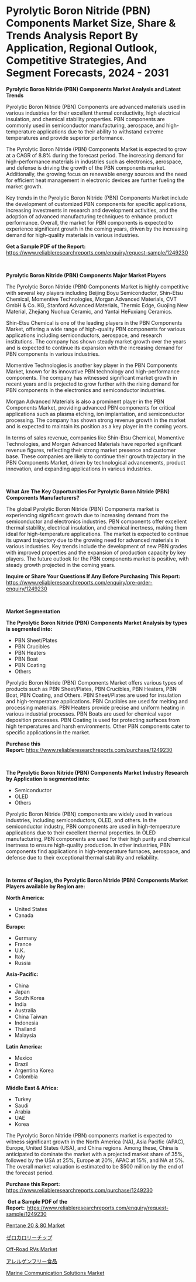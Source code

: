 <p><h1>Pyrolytic Boron Nitride (PBN) Components Market Size, Share & Trends Analysis Report By Application, Regional Outlook, Competitive Strategies, And Segment Forecasts, 2024 - 2031</h1></p><p><strong>Pyrolytic Boron Nitride (PBN) Components Market Analysis and Latest Trends</strong></p>
<p><p>Pyrolytic Boron Nitride (PBN) Components are advanced materials used in various industries for their excellent thermal conductivity, high electrical insulation, and chemical stability properties. PBN components are commonly used in semiconductor manufacturing, aerospace, and high-temperature applications due to their ability to withstand extreme temperatures and provide superior performance.</p><p>The Pyrolytic Boron Nitride (PBN) Components Market is expected to grow at a CAGR of 8.8% during the forecast period. The increasing demand for high-performance materials in industries such as electronics, aerospace, and defense is driving the growth of the PBN components market. Additionally, the growing focus on renewable energy sources and the need for efficient heat management in electronic devices are further fueling the market growth.</p><p>Key trends in the Pyrolytic Boron Nitride (PBN) Components Market include the development of customized PBN components for specific applications, increasing investments in research and development activities, and the adoption of advanced manufacturing techniques to enhance product performance. Overall, the market for PBN components is expected to experience significant growth in the coming years, driven by the increasing demand for high-quality materials in various industries.</p></p>
<p><strong>Get a Sample PDF of the Report:&nbsp;</strong> <a href="https://www.reliableresearchreports.com/enquiry/request-sample/1249230">https://www.reliableresearchreports.com/enquiry/request-sample/1249230</a></p>
<p>&nbsp;</p>
<p><strong>Pyrolytic Boron Nitride (PBN) Components Major Market Players</strong></p>
<p><p>The Pyrolytic Boron Nitride (PBN) Components Market is highly competitive with several key players including Beijing Boyu Semiconductor, Shin-Etsu Chemical, Momentive Technologies, Morgan Advanced Materials, CVT GmbH & Co. KG, Stanford Advanced Materials, Thermic Edge, Guojing New Material, Zhejiang Nuohua Ceramic, and Yantai HeFuxiang Ceramics.</p><p>Shin-Etsu Chemical is one of the leading players in the PBN Components Market, offering a wide range of high-quality PBN components for various applications including semiconductors, aerospace, and research institutions. The company has shown steady market growth over the years and is expected to continue its expansion with the increasing demand for PBN components in various industries.</p><p>Momentive Technologies is another key player in the PBN Components Market, known for its innovative PBN technology and high-performance components. The company has witnessed significant market growth in recent years and is projected to grow further with the rising demand for PBN components in the electronics and semiconductor industries.</p><p>Morgan Advanced Materials is also a prominent player in the PBN Components Market, providing advanced PBN components for critical applications such as plasma etching, ion implantation, and semiconductor processing. The company has shown strong revenue growth in the market and is expected to maintain its position as a key player in the coming years.</p><p>In terms of sales revenue, companies like Shin-Etsu Chemical, Momentive Technologies, and Morgan Advanced Materials have reported significant revenue figures, reflecting their strong market presence and customer base. These companies are likely to continue their growth trajectory in the PBN Components Market, driven by technological advancements, product innovation, and expanding applications in various industries.</p></p>
<p>&nbsp;</p>
<p><strong>What Are The Key Opportunities For Pyrolytic Boron Nitride (PBN) Components Manufacturers?</strong></p>
<p><p>The global Pyrolytic Boron Nitride (PBN) Components market is experiencing significant growth due to increasing demand from the semiconductor and electronics industries. PBN components offer excellent thermal stability, electrical insulation, and chemical inertness, making them ideal for high-temperature applications. The market is expected to continue its upward trajectory due to the growing need for advanced materials in various industries. Key trends include the development of new PBN grades with improved properties and the expansion of production capacity by key players. The future outlook for the PBN components market is positive, with steady growth projected in the coming years.</p></p>
<p><strong>Inquire or Share Your Questions If Any Before Purchasing This Report:</strong> <a href="https://www.reliableresearchreports.com/enquiry/pre-order-enquiry/1249230">https://www.reliableresearchreports.com/enquiry/pre-order-enquiry/1249230</a></p>
<p>&nbsp;</p>
<p><strong>Market Segmentation</strong></p>
<p><strong>The Pyrolytic Boron Nitride (PBN) Components Market Analysis by types is segmented into:</strong></p>
<p><ul><li>PBN Sheet/Plates</li><li>PBN Crucibles</li><li>PBN Heaters</li><li>PBN Boat</li><li>PBN Coating</li><li>Others</li></ul></p>
<p><p>Pyrolytic Boron Nitride (PBN) Components Market offers various types of products such as PBN Sheet/Plates, PBN Crucibles, PBN Heaters, PBN Boat, PBN Coating, and Others. PBN Sheet/Plates are used for insulation and high-temperature applications. PBN Crucibles are used for melting and processing materials. PBN Heaters provide precise and uniform heating in various industrial processes. PBN Boats are used for chemical vapor deposition processes. PBN Coating is used for protecting surfaces from high temperatures and harsh environments. Other PBN components cater to specific applications in the market.</p></p>
<p><strong>Purchase this Report:&nbsp;</strong><a href="https://www.reliableresearchreports.com/purchase/1249230">https://www.reliableresearchreports.com/purchase/1249230</a></p>
<p>&nbsp;</p>
<p><strong>The Pyrolytic Boron Nitride (PBN) Components Market Industry Research by Application is segmented into:</strong></p>
<p><ul><li>Semiconductor</li><li>OLED</li><li>Others</li></ul></p>
<p><p>Pyrolytic Boron Nitride (PBN) components are widely used in various industries, including semiconductors, OLED, and others. In the semiconductor industry, PBN components are used in high-temperature applications due to their excellent thermal properties. In OLED manufacturing, PBN components are used for their high purity and chemical inertness to ensure high-quality production. In other industries, PBN components find applications in high-temperature furnaces, aerospace, and defense due to their exceptional thermal stability and reliability.</p></p>
<p>&nbsp;</p>
<p><strong>In terms of Region, the Pyrolytic Boron Nitride (PBN) Components Market Players available by Region are:</strong></p>
<p>
    <p> <strong> North America: </strong>
        <ul>
            <li>United States</li>
            <li>Canada</li>
        </ul>
        </p> 
    <p> <strong> Europe: </strong>
        <ul>
            <li>Germany</li>
            <li>France</li>
            <li>U.K.</li>
            <li>Italy</li>
            <li>Russia</li>
        </ul>
        </p> 
    <p> <strong> Asia-Pacific: </strong>
        <ul>
            <li>China</li>
            <li>Japan</li>
            <li>South Korea</li>
            <li>India</li>
            <li>Australia</li>
            <li>China Taiwan</li>
            <li>Indonesia</li>
            <li>Thailand</li>
            <li>Malaysia</li>
        </ul>
        </p> 
    <p> <strong> Latin America: </strong>
        <ul>
            <li>Mexico</li>
            <li>Brazil</li>
            <li>Argentina Korea</li>
            <li>Colombia</li>
        </ul>
        </p> 
    <p> <strong> Middle East & Africa: </strong>
        <ul>
            <li>Turkey</li>
            <li>Saudi</li>
            <li>Arabia</li>
            <li>UAE</li>
            <li>Korea</li>
        </ul>
    </p>
    </p>
<p><p>The Pyrolytic Boron Nitride (PBN) components market is expected to witness significant growth in the North America (NA), Asia Pacific (APAC), Europe, United States (USA), and China regions. Among these, China is anticipated to dominate the market with a projected market share of 35%, followed by the USA at 25%, Europe at 20%, APAC at 15%, and NA at 5%. The overall market valuation is estimated to be $500 million by the end of the forecast period.</p></p>
<p><strong>Purchase this Report: </strong><a href="https://www.reliableresearchreports.com/purchase/1249230">https://www.reliableresearchreports.com/purchase/1249230</a></p>
<p>&nbsp;<strong>Get a Sample PDF of the Report:&nbsp;&nbsp;</strong><a href="https://www.reliableresearchreports.com/enquiry/request-sample/1249230">https://www.reliableresearchreports.com/enquiry/request-sample/1249230</a></p>
<p><strong></strong></p>
<p><p><a href="https://github.com/juancolorado15/Market-Research-Report-List-1/blob/main/pentane-20-80-market.md">Pentane 20 & 80 Market</a></p><p><a href="https://github.com/ksxzwxabcuynh011/Market-Research-Report-List-1/blob/main/29077892012.md">ゼロカロリーチップ</a></p><p><a href="https://issuu.com/reportprime-2/docs/off-road-rvs-market-size-2030.pptx">Off-Road RVs Market</a></p><p><a href="https://github.com/mcbeesbxa270/Market-Research-Report-List-1/blob/main/33767572013.md">アレルゲンフリー食品</a></p><p><a href="https://issuu.com/reportprime-2/docs/marine-communication-solutions-market-size-2030.pp">Marine Communication Solutions Market</a></p></p>